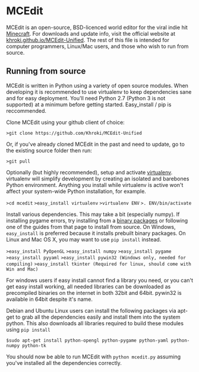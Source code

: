 # MCEdit

MCEdit is an open-source, BSD-licenced world editor for the viral indie hit [Minecraft](http://www.minecraft.net/). For downloads and update info, visit the official website at [khroki.github.io/MCEdit-Unified](http://khroki.github.io/MCEdit-Unified/). The rest of this file is intended for computer programmers, Linux/Mac users, and those who wish to run from source.

## Running from source

MCEdit is written in Python using a variety of open source modules. When developing it is recommended to use virtualenv to keep dependencies sane and for easy deployment. You'll need Python 2.7 (Python 3 is not supported) at a minimum before getting started. Easy_install / pip is reccommended.

Clone MCEdit using your github client of choice:

`>git clone https://github.com/Khroki/MCEdit-Unified`

Or, if you've already cloned MCEdit in the past and need to update, go to the existing source folder then run:

`>git pull`

Optionally (but highly recommended), setup and activate [virtualenv](http://pypi.python.org/pypi/virtualenv). virtualenv will simplify development by creating an isolated and barebones Python environment. Anything you install while virtualenv is active won't affect your system-wide Python installation, for example.

`>cd mcedit`
`>easy_install virtualenv`
`>virtualenv ENV`
`>. ENV/bin/activate`

Install various dependencies. This may take a bit (especially numpy). If installing pygame errors, try installing from a [binary packages](http://pygame.org/install.html) or following one of the guides from that page to install from source. On Windows, `easy_install` is preferred because it installs prebuilt binary packages. On Linux and Mac OS X, you may want to use `pip install` instead.

`>easy_install PyOpenGL`
`>easy_install numpy`
`>easy_install pygame`
`>easy_install pyyaml`
`>easy_install pywin32 (Windows only, needed for compiling)`
`>easy_install tkinter (Required for linux, should come with Win and Mac)`

For windows users if easy install cannot find a library you need, or you can't get easy install working, all needed libraries can be downloaded as precompiled binaries on the internet in both 32bit and 64bit. pywin32 is available in 64bit despite it's name.

Debian and Ubuntu Linux users can install the following packages via apt-get to grab all the dependencies easily and install them into the system python. This also downloads all libraries required to build these modules using `pip install`

`$sudo apt-get install python-opengl python-pygame python-yaml python-numpy python-tk`

You should now be able to run MCEdit with `python mcedit.py` assuming you've installed all the dependencies correctly.

